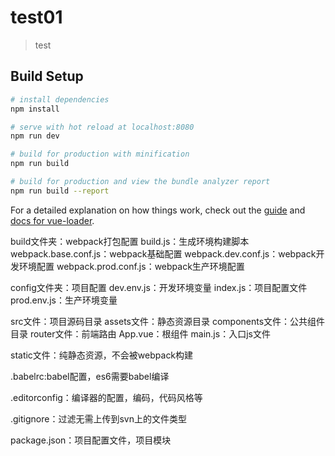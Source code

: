 # test01

> test

## Build Setup

``` bash
# install dependencies
npm install

# serve with hot reload at localhost:8080
npm run dev

# build for production with minification
npm run build

# build for production and view the bundle analyzer report
npm run build --report
```

For a detailed explanation on how things work, check out the [guide](http://vuejs-templates.github.io/webpack/) and [docs for vue-loader](http://vuejs.github.io/vue-loader).


build文件夹：webpack打包配置
	build.js：生成环境构建脚本
	webpack.base.conf.js：webpack基础配置
	webpack.dev.conf.js：webpack开发环境配置
	webpack.prod.conf.js：webpack生产环境配置

config文件夹：项目配置
	dev.env.js：开发环境变量
	index.js：项目配置文件
	prod.env.js：生产环境变量

src文件：项目源码目录
	assets文件：静态资源目录
	components文件：公共组件目录
	router文件：前端路由
	App.vue：根组件
	main.js：入口js文件

static文件：纯静态资源，不会被webpack构建

.babelrc:babel配置，es6需要babel编译

.editorconfig：编译器的配置，编码，代码风格等

.gitignore：过滤无需上传到svn上的文件类型

package.json：项目配置文件，项目模块


